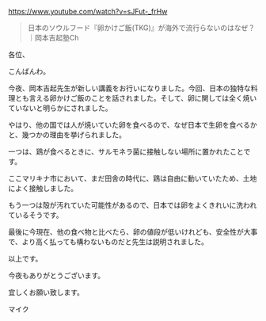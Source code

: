 https://www.youtube.com/watch?v=sJFut-_frHw

> 日本のソウルフード『卵かけご飯(TKG)』が海外で流行らないのはなぜ？｜岡本吉起塾Ch

各位、

こんばんわ。

今夜、岡本吉起先生が新しい講義をお行いになりました。今回、日本の独特な料理とも言える卵かけご飯のことを話されました。そして、卵に関しては全く焼いていないと明らかにされました。

やはり、他の国では人が焼いていた卵を食べるので、なぜ日本で生卵を食べるかと、幾つかの理由を挙げられました。

一つは、鶏が食べるときに、サルモネラ菌に接触しない場所に置かれたことです。

ここマリキナ市において、まだ田舎の時代に、鶏は自由に動いていたため、土地によく接触しました。

もう一つは殻が汚れていた可能性があるので、日本では卵をよくきれいに洗われているそうです。

最後に今現在、他の食べ物と比べたら、卵の値段が低いけれども、安全性が大事で、より高く払っても構わないものだと先生は説明されました。

以上です。

今夜もありがとうございます。

宜しくお願い致します。

マイク
